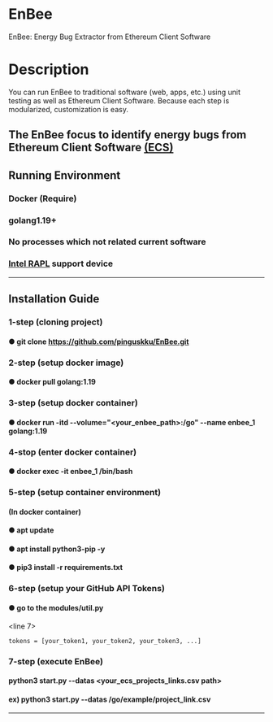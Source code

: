# EnBee
EnBee: Energy Bug Extractor from Ethereum Client Software

# Description
You can run EnBee to traditional software (web, apps, etc.) using unit testing as well as Ethereum Client Software.
Because each step is modularized, customization is easy.

The EnBee focus to identify energy bugs from Ethereum Client Software [(ECS)](https://ethereum.org/en/developers/docs/nodes-and-clients/)
---
## Running Environment
### Docker (Require)
### golang1.19+
### No processes which not related current software
### [Intel RAPL](https://web.eece.maine.edu/~vweaver/projects/rapl/) support device
---
## Installation Guide
### 1-step (cloning project)
#### ● git clone https://github.com/pinguskku/EnBee.git
### 2-step (setup docker image)
#### ● docker pull golang:1.19
### 3-step (setup docker container)
#### ● docker run -itd --volume="<your_enbee_path>:/go" --name enbee_1 golang:1.19
### 4-stop (enter docker container)
#### ● docker exec -it enbee_1 /bin/bash
### 5-step (setup container environment)
#### (In docker container)
#### ● apt update
#### ● apt install python3-pip -y
#### ● pip3 install -r requirements.txt
### 6-step (setup your GitHub API Tokens)
#### ● go to the modules/util.py
<line 7>
```
tokens = [your_token1, your_token2, your_token3, ...]
```
### 7-step (execute EnBee)
#### python3 start.py --datas <your_ecs_projects_links.csv path>
#### ex) python3 start.py --datas /go/example/project_link.csv
---




